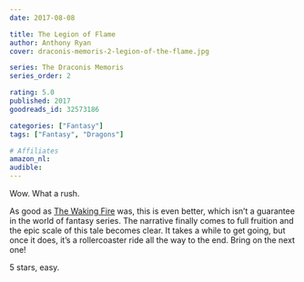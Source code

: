 ```yaml
---
date: 2017-08-08

title: The Legion of Flame
author: Anthony Ryan
cover: draconis-memoris-2-legion-of-the-flame.jpg

series: The Draconis Memoris
series_order: 2

rating: 5.0
published: 2017
goodreads_id: 32573186

categories: ["Fantasy"]
tags: ["Fantasy", "Dragons"]

# Affiliates
amazon_nl: 
audible: 
---
```


Wow. What a rush.

<!--more-->

As good as [The Waking Fire](2017-07-30-Anthony-Ryan---The-Waking-Fire.md) was, this is even better, which isn’t a guarantee in the world of fantasy series. The narrative finally comes to full fruition and the epic scale of this tale becomes clear. It takes a while to get going, but once it does, it’s a rollercoaster ride all the way to the end. Bring on the next one!

5 stars, easy.
